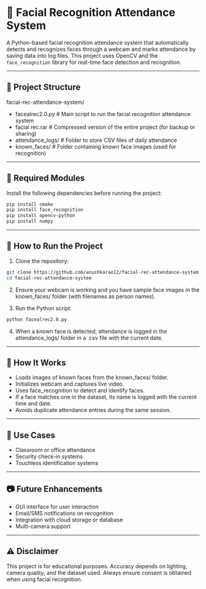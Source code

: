 # 🧠 Facial Recognition Attendance System

A Python-based facial recognition attendance system that automatically detects and recognizes faces through a webcam and marks attendance by saving data into log files. This project uses OpenCV and the `face_recognition` library for real-time face detection and recognition.

---

## 📁 Project Structure
facial-rec-attendance-system/
- facealrec2.0.py # Main script to run the facial recognition attendance system
- facial rec.rar # Compressed version of the entire project (for backup or sharing)
- attendance_logs/ # Folder to store CSV files of daily attendance
- known_faces/ # Folder containing known face images (used for recognition)

---

## 🧩 Required Modules

Install the following dependencies before running the project:

```bash
pip install cmake
pip install face_recognition
pip install opencv-python
pip install numpy
```

---

## 🚀 How to Run the Project

1. Clone the repository:
```bash
git clone https://github.com/anushkarao12/facial-rec-attendance-system.git
cd facial-rec-attendance-system
```
2. Ensure your webcam is working and you have sample face images in the known_faces/ folder (with filenames as person names).

3. Run the Python script:
```bash
python facealrec2.0.py
```
4. When a known face is detected, attendance is logged in the attendance_logs/ folder in a .csv file with the current date.

---

## 🧠 How It Works

- Loads images of known faces from the known_faces/ folder.
- Initializes webcam and captures live video.
- Uses face_recognition to detect and identify faces.
- If a face matches one in the dataset, its name is logged with the current time and date.
- Avoids duplicate attendance entries during the same session.
 
---

## 📌 Use Cases

- Classroom or office attendance
- Security check-in systems
- Touchless identification systems

---

## 📷 Future Enhancements

- GUI interface for user interaction
- Email/SMS notifications on recognition
- Integration with cloud storage or database
- Multi-camera support

---

## ⚠️ Disclaimer

This project is for educational purposes. Accuracy depends on lighting, camera quality, and the dataset used. Always ensure consent is obtained when using facial recognition.







